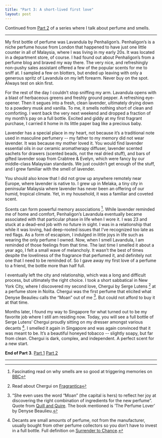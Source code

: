 ```yaml
---
title: "Part 3: A short-lived first love"
layout: post
---
```


Continued from [Part 2](/2016/11/07/department-stores-are-terrifying.html) of a series where I talk about perfume and smells.

---

My first bottle of perfume was Lavandula by Penhaligon’s. Penhaligon’s is a niche perfume house from London that happened to have just one little counter in all of Malaysia, where I was living in my early 20s. It was located in a department store, of course. I had found out about Penhaligon’s from a perfume blog and braved my way there. The very nice, and refreshingly non-pushy sales assistant offered a few of the popular scents for me to sniff at. I sampled a few on blotters, but ended up leaving with only a generous spritz of Lavandula on my left forearm. Never buy on the spot. Always test on skin first.

For the rest of the day I couldn’t stop sniffing my arm. Lavandula opens with a blast of herbaceous greens and freshly ground pepper. A refreshing eye-opener. Then it segues into a fresh, clean lavender, ultimately drying down to a powdery musk and vanilla. To me, it smells nothing short of clean and comforting.  I went back the very next weekend and dropped a fraction of my month’s pay on a full bottle. Excited and giddy at my first fragrant purchase, I carried it home in its little paper bag like a precious baby. 

Lavender has a special place in my heart, not because it’s a traditional note used in masculine perfumery -- my father to my memory did not wear lavender. It was because my mother loved it. You would find lavender essential oils in our ceramic aromatherapy diffuser, lavender scented sachets for drawers (scented beads, not the real dried stuff), and bars of gifted lavender soap from Crabtree & Evelyn, which were fancy by our middle-class Malaysian standards. We just couldn’t get enough of the stuff, and I grew familiar with the smell of lavender.

You should also know that I did not grow up anywhere remotely near Europe, where lavender is native to. I grew up in Melaka, a tiny city in peninsular Malaysia where lavender has never been an offering of our humid, tropical climate. Yet, in my household, it was a familiar and coveted scent.

Scents can form powerful memory associations [^1]. While lavender reminded me of home and comfort, Penhaligon’s Lavandula eventually became associated with that particular phase in life when I wore it. I was 23 and stuck at a dead-end job with no future in sight. I was in a relationship that while it was loving, had deep-rooted issues that I’ve recognized too late as red flags. As a form of escapism, I indulged in little joys in life such as wearing the only perfume I owned. Now, when I smell Lavandula, I am reminded of those feelings from that time. The last time I smelled it about a year ago, I felt a small wave of melancholy. It wasn’t the best of times despite the loveliness of the fragrance that perfumed it, and definitely not one that I need to be reminded of. So I gave away my first love of a perfume to a friend, the bottle more than half full. 

I eventually left the city and relationship, which was a long and difficult process, but ultimately the right choice. I took a short sabbatical in New York City, where I discovered my second love, Chergui by Serge Lutens [^4] at a perfume store in Nolita. Chergui was the first perfume that elicited what Denyse Beaulieu calls the “Moan” out of me [^2]. But could not afford to buy it at that time. 

Months later, I found my way to Singapore for what turned out to be my favorite job where I still am residing now. Today, you will see a full bottle of Serge Lutens’ Chergui proudly sitting on my dresser amongst various decants [^3]. I smelled it again in Singapore and was again convinced that it was meant to be. It’s a beautiful honeyed tobacco -- slightly soapy, but far from clean. Chergui is dark, complex, and independent. A perfect scent for a new start.

__End of Part 3__. [Part 1](/2016/11/06/nail-polish-made-me-puke.html) [Part 2](/2016/11/07/department-stores-are-terrifying.html)

---

[^1]: Fascinating read on why smells are so good at triggering memories on [BBC](http://www.bbc.com/future/story/20120312-why-can-smells-unlock-memories)
[^2]: “She even uses the word “Moan” (the capital is hers) to reflect her joy at discovering the right combination of ingredients for the new perfume”. Quote  from [Quill and Quire](http://www.quillandquire.com/review/the-perfume-lover-a-personal-history-of-scent/). The book mentioned is ‘The Perfume Lover’ by Denyse Beaulieu.
[^3]: Decants are small amounts of perfume, not from the manufacturer, usually bought from other perfume collectors so you don’t have to invest in a full bottle. Full definition on [Surrender to Chance](https://surrendertochance.com/perfume-decant-what-is-it/).
[^4]: Read about Chergui on [Fragrantica](http://www.fragrantica.com/perfume/Serge-Lutens/Chergui-2762.html)
[^5]: Read about Lavandula on [Fragrantica](http://www.fragrantica.com/perfume/Penhaligon-s/Lavandula-4562.html)

